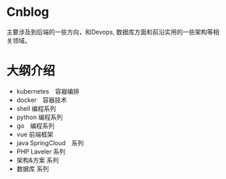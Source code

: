 # Cnblog
主要涉及到后端的一些方向，和Devops, 数据库方面和前沿实用的一些架构等相关领域。

# 大纲介绍
- kubernetes　容器编排
- docker　容器技术
- shell 编程系列
- python 编程系列
- go　编程系列
- vue 前端框架
- java SpringCloud　系列
- PHP Laveler 系列
- 架构&方案 系列
- 数据库 系列
